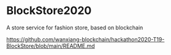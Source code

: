 # BlockStore2020

A store service for fashion store, based on blockchain

https://github.com/wanxiang-blockchain/hackathon2020-T19-BlockStore/blob/main/README.md
